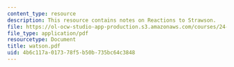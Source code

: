 ```yaml
---
content_type: resource
description: This resource contains notes on Reactions to Strawson.
file: https://ol-ocw-studio-app-production.s3.amazonaws.com/courses/24-221-metaphysics-free-will-fall-2004/4b6c117a017378f5b50b735bc64c3848_watson.pdf
file_type: application/pdf
resourcetype: Document
title: watson.pdf
uid: 4b6c117a-0173-78f5-b50b-735bc64c3848
---
```

